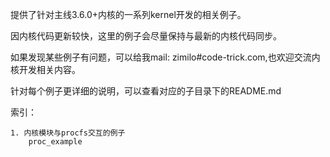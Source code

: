 提供了针对主线3.6.0+内核的一系列kernel开发的相关例子。

因内核代码更新较快，这里的例子会尽量保持与最新的内核代码同步。

如果发现某些例子有问题，可以给我mail: zimilo#code-trick.com,也欢迎交流内核开发相关内容。

针对每个例子更详细的说明，可以查看对应的子目录下的README.md

索引：

    1. 内核模块与procfs交互的例子
        proc_example